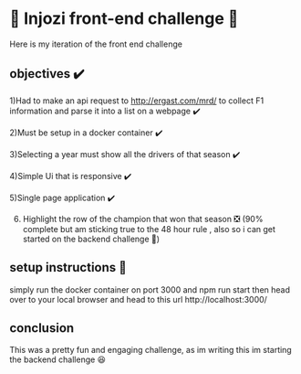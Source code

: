 # 🎊 Injozi front-end challenge 🎊

Here is my iteration of the front end challenge

## objectives ✔️

1)Had to make an api request to http://ergast.com/mrd/ to collect F1 information and parse it into a list on a webpage ✔️

2)Must be setup in a docker container ✔️

3)Selecting a year must show all the drivers of that season ✔️

4)Simple Ui that is responsive ✔️

5)Single page application ✔️

6) Highlight the row of the champion that won that season ❎
(90% complete but am sticking true to the 48 hour rule , also so i can get started on the backend challenge 👀)



## setup instructions 🧰

simply run the docker container on port 3000 and npm run start
then head over to your local browser and head to this url http://localhost:3000/


## conclusion 
This was a pretty fun and engaging challenge, as im writing this im starting the backend challenge 😆
